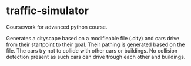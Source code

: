 # traffic-simulator
Coursework for advanced python course.

Generates a cityscape based on a modifieable file (.city) and cars drive from their startpoint to their goal. Their pathing is generated based on the file. The cars try not to collide with other cars or buildings. No collision detection present as such cars can drive trough each other and buildings.
